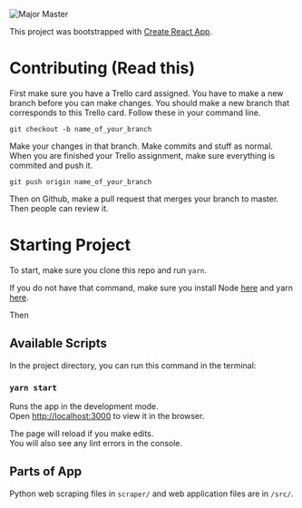 ![Major Master](https://i.imgur.com/UZJIgtA.png)

This project was bootstrapped with [Create React App](https://github.com/facebook/create-react-app).

# Contributing (Read this)
First make sure you have a Trello card assigned. You have to make a new branch before you can make changes. You should make a new branch that corresponds to this Trello card. Follow these in your command line. 

```
git checkout -b name_of_your_branch
```

Make your changes in that branch. Make commits and stuff as normal. When you are finished your Trello assignment, make sure everything is commited and push it.

```
git push origin name_of_your_branch
```

Then on Github, make a pull request that merges your branch to master. Then people can review it.

# Starting Project

To start, make sure you clone this repo and run `yarn`.

If you do not have that command, make sure you install Node [here](https://nodejs.org/en/) and yarn [here](https://yarnpkg.com/lang/en/docs/install/#mac-stable).

Then

## Available Scripts

In the project directory, you can run this command in the terminal:

### `yarn start`

Runs the app in the development mode.<br>
Open [http://localhost:3000](http://localhost:3000) to view it in the browser.

The page will reload if you make edits.<br>
You will also see any lint errors in the console.

## Parts of App

Python web scraping files in `scraper/` and web application files are in `/src/`.
